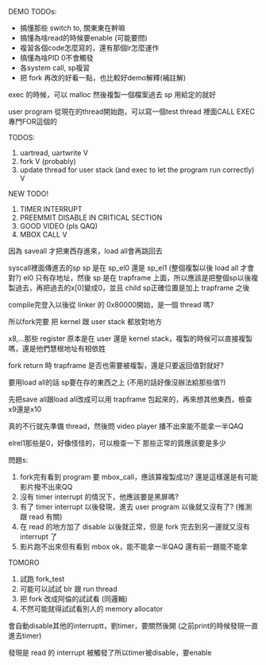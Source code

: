 DEMO TODOs:
* 搞懂那些 switch to, 關東東在幹嘛
* 搞懂為啥read的時候要enable (可能要問)
* 複習各個code怎麼寫的，還有那個lr怎麼運作
* 搞懂為啥PID 0不會觸發
* 各system call, sp複習
* 把 fork 再改的好看一點，也比較好demo解釋(補註解)

exec 的時候，可以 malloc 然後複製一個檔案過去
sp 用給定的就好

user program 從現在的thread開始跑，可以寫一個test thread 裡面CALL EXEC 專門FOR這個的

TODOS:
1. uartread, uartwrite V
2. fork V (probably)
3. update thread for user stack (and exec to let the program run correctly) V

NEW TODO!
1. TIMER INTERRUPT
2. PREEMMIT DISABLE IN CRITICAL SECTION
3. GOOD VIDEO (pls QAQ)
4. MBOX CALL V

因為 saveall 才把東西存進來，load all會再跳回去

syscall裡面傳進去的sp
sp 是在 sp_el0 還是 sp_el1 (整個複製以後 load all 才會對?)
el0 只有存地址，然後 sp 是在 trapframe 上面，所以應該是把整個sp以後複製過去，再把過去的x[0]變成0，並且 child sp正確位置是加上 trapframe 之後

compile完登入以後從 linker 的 0x80000開始，是一個 thread 嗎?


所以fork完要
把 kernel 跟 user stack 都放對地方

x8,...那些 register 原本是在 user 還是 kernel stack，複製的時候可以直接複製嗎，還是他們慧根地址有相依姓

fork return 時 trapframe 是否也需要被複製，還是只要返回值對就好?


要用load all的話 sp要在存的東西之上 (不用的話好像沒辦法給那些值?)

先把save all跟load all改成可以用 trapframe 包起來的，再來想其他東西，檢查x9還是x10

真的不行就先準備 thread，然後問 video player 播不出來能不能拿一半QAQ

elrel1那些是0，好像怪怪的，可以檢查一下 那些正常的質應該要是多少

問題s: 
1. fork完有看到 program 要 mbox_call，應該算複製成功? 還是這樣還是有可能影片撥不出來QQ
2. 沒有 timer interrupt 的情況下，他應該要是黑屏嗎?
3. 有了 timer interrupt 以後發現，進去 user program 以後就又沒有了? (推測跟 read 有關)
4. 在 read 的地方加了 disable 以後就正常，但是 fork 完去到另一邊就又沒有 interrupt 了
5. 影片跑不出來但有看到 mbox ok，能不能拿一半QAQ 還有前一題能不能拿

TOMORO
1. 試跑 fork_test
2. 可能可以試試 blr 跟 run thread
3. 把 fork 改成阿倫的試試看 (同邏輯)
4. 不然可能就得試試看別人的 memory allocator

會自動disable其他的interruptt，劉timer，要關然後開
(之前print的時候發現一直進去timer)

發現是 read 的 interrupt 被觸發了所以timer被disable，要enable
